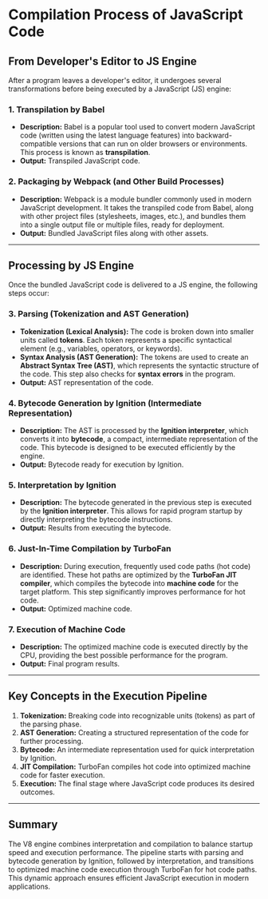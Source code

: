 # Compilation Process of JavaScript Code

## From Developer's Editor to JS Engine

After a program leaves a developer's editor, it undergoes several transformations before being executed by a JavaScript (JS) engine:

### 1. Transpilation by Babel

- **Description:** Babel is a popular tool used to convert modern JavaScript code (written using the latest language features) into backward-compatible versions that can run on older browsers or environments. This process is known as **transpilation**.
- **Output:** Transpiled JavaScript code.

### 2. Packaging by Webpack (and Other Build Processes)

- **Description:** Webpack is a module bundler commonly used in modern JavaScript development. It takes the transpiled code from Babel, along with other project files (stylesheets, images, etc.), and bundles them into a single output file or multiple files, ready for deployment.
- **Output:** Bundled JavaScript files along with other assets.

---

## Processing by JS Engine

Once the bundled JavaScript code is delivered to a JS engine, the following steps occur:

### 3. Parsing (Tokenization and AST Generation)

- **Tokenization (Lexical Analysis):** The code is broken down into smaller units called **tokens**. Each token represents a specific syntactical element (e.g., variables, operators, or keywords).
- **Syntax Analysis (AST Generation):** The tokens are used to create an **Abstract Syntax Tree (AST)**, which represents the syntactic structure of the code. This step also checks for **syntax errors** in the program.
- **Output:** AST representation of the code.

### 4. Bytecode Generation by Ignition (Intermediate Representation)

- **Description:** The AST is processed by the **Ignition interpreter**, which converts it into **bytecode**, a compact, intermediate representation of the code. This bytecode is designed to be executed efficiently by the engine.
- **Output:** Bytecode ready for execution by Ignition.

### 5. Interpretation by Ignition

- **Description:** The bytecode generated in the previous step is executed by the **Ignition interpreter**. This allows for rapid program startup by directly interpreting the bytecode instructions.
- **Output:** Results from executing the bytecode.

### 6. Just-In-Time Compilation by TurboFan

- **Description:** During execution, frequently used code paths (hot code) are identified. These hot paths are optimized by the **TurboFan JIT compiler**, which compiles the bytecode into **machine code** for the target platform. This step significantly improves performance for hot code.
- **Output:** Optimized machine code.

### 7. Execution of Machine Code

- **Description:** The optimized machine code is executed directly by the CPU, providing the best possible performance for the program.
- **Output:** Final program results.

---

## Key Concepts in the Execution Pipeline

1. **Tokenization:** Breaking code into recognizable units (tokens) as part of the parsing phase.
2. **AST Generation:** Creating a structured representation of the code for further processing.
3. **Bytecode:** An intermediate representation used for quick interpretation by Ignition.
4. **JIT Compilation:** TurboFan compiles hot code into optimized machine code for faster execution.
5. **Execution:** The final stage where JavaScript code produces its desired outcomes.

---

## Summary

The V8 engine combines interpretation and compilation to balance startup speed and execution performance. The pipeline starts with parsing and bytecode generation by Ignition, followed by interpretation, and transitions to optimized machine code execution through TurboFan for hot code paths. This dynamic approach ensures efficient JavaScript execution in modern applications.
